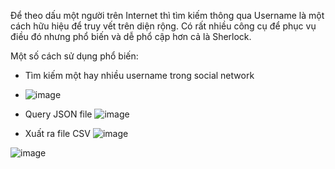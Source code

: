 Để theo dấu một người trên Internet thì tìm kiếm thông qua Username là một cách hữu hiệu để truy vết trên diện rộng. Có rất nhiều công cụ để phục vụ điều đó nhưng phổ biến và dễ phổ cập hơn cả là Sherlock.

Một số cách sử dụng phổ biến: 
- Tìm kiếm một hay nhiều username trong social network
- ![image](https://github.com/NgKhoiNguyen/Username_Search/assets/81295437/7166b045-c62b-46f0-9319-8385520091d3)

- Query JSON file
![image](https://github.com/NgKhoiNguyen/Username_Search/assets/81295437/b85546cc-9ef1-4586-8f98-a73893671599)

- Xuất ra file CSV
![image](https://github.com/NgKhoiNguyen/Username_Search/assets/81295437/597b9692-c150-4858-bbb6-7fb84b6bc1a0)


![image](https://github.com/NgKhoiNguyen/Username_Search/assets/81295437/f4d58350-70e1-44a5-81ea-ec74d0c70ad2)

